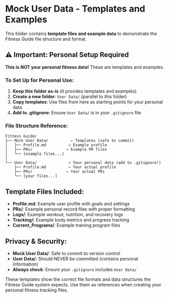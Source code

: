 # Mock User Data - Templates and Examples

This folder contains **template files and example data** to demonstrate the Fitness Guide file structure and format.

## ⚠️ Important: Personal Setup Required

**This is NOT your personal fitness data!** These are templates and examples.

### To Set Up for Personal Use:

1. **Keep this folder as-is** (it provides templates and examples)
2. **Create a new folder**: `User Data/` (parallel to this folder)
3. **Copy templates**: Use files from here as starting points for your personal data
4. **Add to .gitignore**: Ensure `User Data/` is in your `.gitignore` file

### File Structure Reference:

```
Fitness Guide/
├── Mock User Data/          ← Templates (safe to commit)
│   ├── Profile.md          ← Example profile
│   ├── PRs/               ← Example PR files
│   └── [example files...]
│
└── User Data/              ← Your personal data (add to .gitignore!)
    ├── Profile.md          ← Your actual profile
    ├── PRs/               ← Your actual PRs
    └── [your files...]
```

## Template Files Included:

- **Profile.md**: Example user profile with goals and settings
- **PRs/**: Example personal record files with proper formatting
- **Logs/**: Example workout, nutrition, and recovery logs
- **Tracking/**: Example body metrics and progress tracking
- **Current_Programs/**: Example training program files

## Privacy & Security:

- **Mock User Data/**: Safe to commit to version control
- **User Data/**: Should NEVER be committed (contains personal information)
- **Always check**: Ensure your `.gitignore` includes `User Data/`

These templates show the correct file formats and data structures the Fitness Guide system expects. Use them as references when creating your personal fitness tracking files.